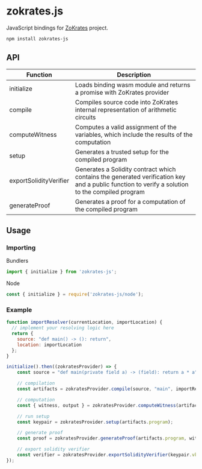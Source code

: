 # zokrates.js

JavaScript bindings for [ZoKrates](https://github.com/Zokrates/ZoKrates) project.

```bash
npm install zokrates-js
```

## API

| Function | Description |
| ------ | ------ |
| initialize | Loads binding wasm module and returns a promise with ZoKrates provider |
| compile | Compiles source code into ZoKrates internal representation of arithmetic circuits |
| computeWitness | Computes a valid assignment of the variables, which include the results of the computation |
| setup | Generates a trusted setup for the compiled program |
| exportSolidityVerifier | Generates a Solidity contract which contains the generated verification key and a public function to verify a solution to the compiled program |
| generateProof | Generates a proof for a computation of the compiled program |

## Usage

### Importing

Bundlers
```js
import { initialize } from 'zokrates-js';
```

Node
```js
const { initialize } = require('zokrates-js/node');
```

### Example
```js
function importResolver(currentLocation, importLocation) {
  // implement your resolving logic here
  return {
    source: "def main() -> (): return",
    location: importLocation
  };
}

initialize().then((zokratesProvider) => {
    const source = "def main(private field a) -> (field): return a * a";

    // compilation
    const artifacts = zokratesProvider.compile(source, "main", importResolver);

    // computation
    const { witness, output } = zokratesProvider.computeWitness(artifacts, ["2"]);

    // run setup
    const keypair = zokratesProvider.setup(artifacts.program);

    // generate proof
    const proof = zokratesProvider.generateProof(artifacts.program, witness, keypair.pk);

    // export solidity verifier
    const verifier = zokratesProvider.exportSolidityVerifier(keypair.vk, "v1");
});
```